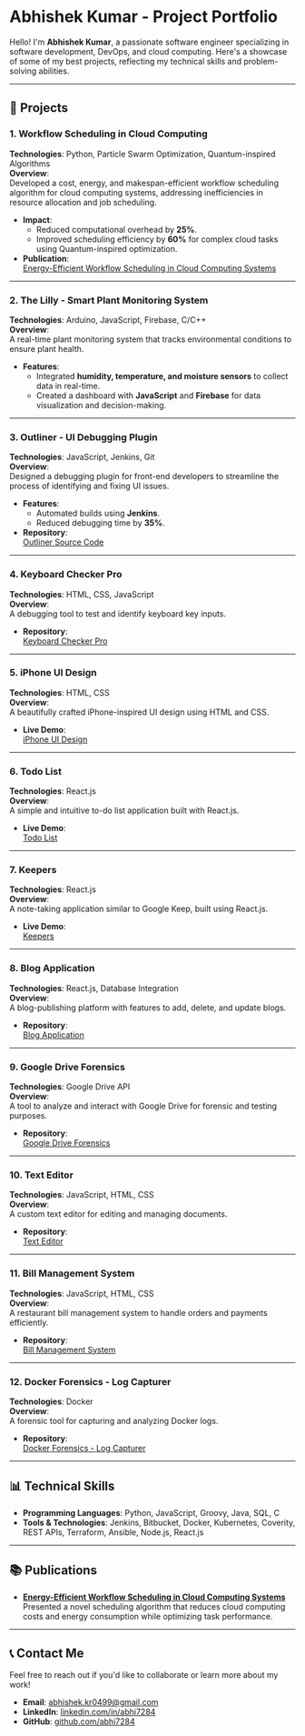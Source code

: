 # **Abhishek Kumar - Project Portfolio**

Hello! I'm **Abhishek Kumar**, a passionate software engineer specializing in software development, DevOps, and cloud computing. Here's a showcase of some of my best projects, reflecting my technical skills and problem-solving abilities.

---

## **📂 Projects**

### **1. Workflow Scheduling in Cloud Computing**  
**Technologies**: Python, Particle Swarm Optimization, Quantum-inspired Algorithms  
**Overview**:  
Developed a cost, energy, and makespan-efficient workflow scheduling algorithm for cloud computing systems, addressing inefficiencies in resource allocation and job scheduling.  
- **Impact**:  
  - Reduced computational overhead by **25%**.  
  - Improved scheduling efficiency by **60%** for complex cloud tasks using Quantum-inspired optimization.  
- **Publication**:  
  [Energy-Efficient Workflow Scheduling in Cloud Computing Systems](https://www.researchgate.net/publication/384573849_Energy_Efficient_Workflow_Scheduling_in_Cloud_Computing_Systems_using_Particle_Swarm_Optimization)  

---

### **2. The Lilly - Smart Plant Monitoring System**  
**Technologies**: Arduino, JavaScript, Firebase, C/C++  
**Overview**:  
A real-time plant monitoring system that tracks environmental conditions to ensure plant health.  
- **Features**:  
  - Integrated **humidity, temperature, and moisture sensors** to collect data in real-time.  
  - Created a dashboard with **JavaScript** and **Firebase** for data visualization and decision-making.  

---

### **3. Outliner - UI Debugging Plugin**  
**Technologies**: JavaScript, Jenkins, Git  
**Overview**:  
Designed a debugging plugin for front-end developers to streamline the process of identifying and fixing UI issues.  
- **Features**:  
  - Automated builds using **Jenkins**.  
  - Reduced debugging time by **35%**.  
- **Repository**:  
  [Outliner Source Code](https://github.com/abhi7284/chrome-extension-outliner)  

---

### **4. Keyboard Checker Pro**  
**Technologies**: HTML, CSS, JavaScript  
**Overview**:  
A debugging tool to test and identify keyboard key inputs.  
- **Repository**:  
  [Keyboard Checker Pro](https://github.com/abhi7284/keyboard-checker-pro)  

---

### **5. iPhone UI Design**  
**Technologies**: HTML, CSS  
**Overview**:  
A beautifully crafted iPhone-inspired UI design using HTML and CSS.  
- **Live Demo**:  
  [iPhone UI Design](https://oe3u4.csb.app/)  

---

### **6. Todo List**  
**Technologies**: React.js  
**Overview**:  
A simple and intuitive to-do list application built with React.js.  
- **Live Demo**:  
  [Todo List](https://i7gol.csb.app/)  

---

### **7. Keepers**  
**Technologies**: React.js  
**Overview**:  
A note-taking application similar to Google Keep, built using React.js.  
- **Live Demo**:  
  [Keepers](https://op26d.csb.app/)  

---

### **8. Blog Application**  
**Technologies**: React.js, Database Integration  
**Overview**:  
A blog-publishing platform with features to add, delete, and update blogs.  
- **Repository**:  
  [Blog Application](https://github.com/abhi7284/blog-with-database)  

---

### **9. Google Drive Forensics**  
**Technologies**: Google Drive API  
**Overview**:  
A tool to analyze and interact with Google Drive for forensic and testing purposes.  
- **Repository**:  
  [Google Drive Forensics](https://github.com/abhi7284/google-drive-api-test)  

---

### **10. Text Editor**  
**Technologies**: JavaScript, HTML, CSS  
**Overview**:  
A custom text editor for editing and managing documents.  
- **Repository**:  
  [Text Editor](https://github.com/abhi7284/text-editor)  

---

### **11. Bill Management System**  
**Technologies**: JavaScript, HTML, CSS  
**Overview**:  
A restaurant bill management system to handle orders and payments efficiently.  
- **Repository**:  
  [Bill Management System](https://github.com/abhi7284/restaurant-management-system-)  

---

### **12. Docker Forensics - Log Capturer**  
**Technologies**: Docker  
**Overview**:  
A forensic tool for capturing and analyzing Docker logs.  
- **Repository**:  
  [Docker Forensics - Log Capturer](https://github.com/abhi7284/Docker-log-capture)  

---

## **📊 Technical Skills**
- **Programming Languages**: Python, JavaScript, Groovy, Java, SQL, C  
- **Tools & Technologies**: Jenkins, Bitbucket, Docker, Kubernetes, Coverity, REST APIs, Terraform, Ansible, Node.js, React.js  

---

## **📚 Publications**
- **[Energy-Efficient Workflow Scheduling in Cloud Computing Systems](https://www.researchgate.net/publication/384573849_Energy_Efficient_Workflow_Scheduling_in_Cloud_Computing_Systems_using_Particle_Swarm_Optimization)**  
Presented a novel scheduling algorithm that reduces cloud computing costs and energy consumption while optimizing task performance.  

---

## **📞 Contact Me**
Feel free to reach out if you'd like to collaborate or learn more about my work!  
- **Email**: abhishek.kr0499@gmail.com  
- **LinkedIn**: [linkedin.com/in/abhi7284](https://linkedin.com/in/abhi7284)  
- **GitHub**: [github.com/abhi7284](https://github.com/abhi7284)  
